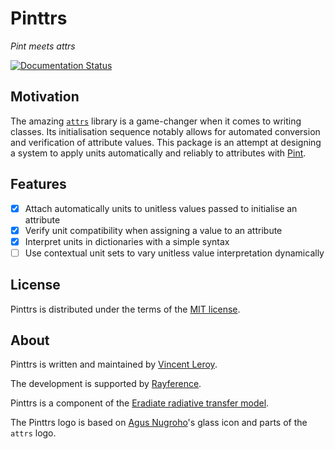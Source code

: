 # Pinttrs

*Pint meets attrs*

[![Documentation Status](https://readthedocs.org/projects/pinttrs/badge/?version=latest)](https://pinttrs.readthedocs.io/en/latest/?badge=latest)

## Motivation

The amazing [`attrs`](https://www.attrs.org) library is a game-changer when it 
comes to writing classes. Its initialisation sequence notably allows for 
automated conversion and verification of attribute values. This package is an 
attempt at designing a system to apply units automatically and reliably to 
attributes with [Pint](https://pint.readthedocs.io).

## Features

- [x] Attach automatically units to unitless values passed to initialise an attribute
- [x] Verify unit compatibility when assigning a value to an attribute
- [x] Interpret units in dictionaries with a simple syntax
- [ ] Use contextual unit sets to vary unitless value interpretation dynamically

## License

Pinttrs is distributed under the terms of the 
[MIT license](https://choosealicense.com/licenses/mit/).

## About

Pinttrs is written and maintained by [Vincent Leroy](https://github.com/leroyvn).

The development is supported by [Rayference](https://www.rayference.eu).

Pinttrs is a component of the 
[Eradiate radiative transfer model](https://www.eradiate.eu).

The Pinttrs logo is based on 
[Agus Nugroho](https://www.iconfinder.com/nugrohoagus)'s glass icon and parts of 
the ``attrs`` logo.
